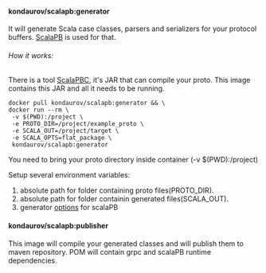 #### kondaurov/scalapb:generator
It will generate Scala case classes, parsers and serializers for your protocol buffers.
[ScalaPB](https://github.com/scalapb/ScalaPB) is used for that.

###### How it works:

There is a tool [ScalaPBC](https://scalapb.github.io/scalapbc.html), it's JAR that can compile your proto.
This image contains this JAR and all it needs to be running.

    docker pull kondaurov/scalapb:generator && \
	docker run --rm \
	 -v $(PWD):/project \
	 -e PROTO_DIR=/project/example_proto \
	 -e SCALA_OUT=/project/target \
	 -e SCALA_OPTS=flat_package \
	 kondaurov/scalapb:generator

You need to bring your proto directory inside container (-v $(PWD):/project)

Setup several environment variables:
 1. absolute path for folder containing proto files(PROTO_DIR).
 2. absolute path for folder containin generated files(SCALA_OUT).
 3. generator [options](https://scalapb.github.io/sbt-settings.html#additional-options-to-the-generator) for scalaPB

#### kondaurov/scalapb:publisher

This image will compile your generated classes and will publish them to maven repository.
POM will contain grpc and scalaPB runtime dependencies.